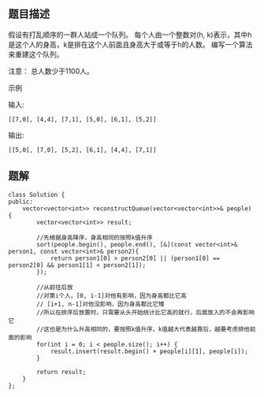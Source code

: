 ## 题目描述
假设有打乱顺序的一群人站成一个队列。 每个人由一个整数对(h, k)表示，其中h是这个人的身高，k是排在这个人前面且身高大于或等于h的人数。 编写一个算法来重建这个队列。

注意：
总人数少于1100人。

示例

输入:
```
[[7,0], [4,4], [7,1], [5,0], [6,1], [5,2]]
```
输出:
```
[[5,0], [7,0], [5,2], [6,1], [4,4], [7,1]]
```

## 题解
```
class Solution {
public:
    vector<vector<int>> reconstructQueue(vector<vector<int>>& people) {
        vector<vector<int>> result;
        
        //先根据身高降序，身高相同的按照k值升序
        sort(people.begin(), people.end(), [&](const vector<int>& person1, const vector<int>& person2){
            return person1[0] > person2[0] || (person1[0] == person2[0] && person1[1] < person2[1]);
        });

        //从前往后放
        //对第i个人，[0, i-1]对他有影响，因为身高都比它高
        // [i+1, n-1]对他没影响，因为身高都比它矮
        //所以在排序后放置时，只需要从头开始统计比它高的就行，后面放入的不会再影响它
        //这也是为什么升高相同的，要按照k值升序，k值越大代表越靠后，越要考虑排他前面的影响
        for(int i = 0; i < people.size(); i++) {
            result.insert(result.begin() + people[i][1], people[i]);
        }

        return result;
    }
};
```